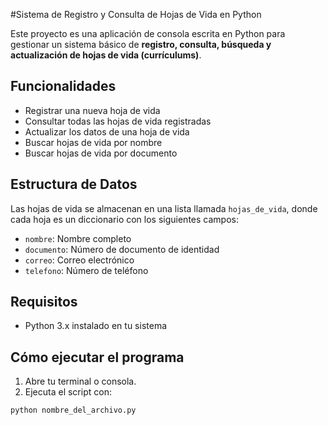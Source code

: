 #Sistema de Registro y Consulta de Hojas de Vida en Python

Este proyecto es una aplicación de consola escrita en Python para gestionar un sistema básico de **registro, consulta, búsqueda y actualización de hojas de vida (currículums)**.

## Funcionalidades

- Registrar una nueva hoja de vida
- Consultar todas las hojas de vida registradas
- Actualizar los datos de una hoja de vida
- Buscar hojas de vida por nombre
- Buscar hojas de vida por documento

## Estructura de Datos

Las hojas de vida se almacenan en una lista llamada `hojas_de_vida`, donde cada hoja es un diccionario con los siguientes campos:

- `nombre`: Nombre completo
- `documento`: Número de documento de identidad
- `correo`: Correo electrónico
- `telefono`: Número de teléfono

## Requisitos

- Python 3.x instalado en tu sistema

## Cómo ejecutar el programa

1. Abre tu terminal o consola.
2. Ejecuta el script con:

```bash
python nombre_del_archivo.py
